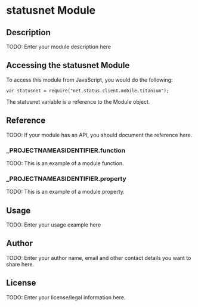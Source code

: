 # statusnet Module

## Description

TODO: Enter your module description here

## Accessing the statusnet Module

To access this module from JavaScript, you would do the following:

	var statusnet = require("net.status.client.mobile.titanium");

The statusnet variable is a reference to the Module object.	

## Reference

TODO: If your module has an API, you should document
the reference here.

### ___PROJECTNAMEASIDENTIFIER__.function

TODO: This is an example of a module function.

### ___PROJECTNAMEASIDENTIFIER__.property

TODO: This is an example of a module property.

## Usage

TODO: Enter your usage example here

## Author

TODO: Enter your author name, email and other contact
details you want to share here. 

## License

TODO: Enter your license/legal information here.
